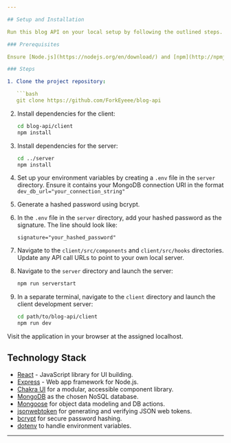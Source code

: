 ```yaml
---

## Setup and Installation

Run this blog API on your local setup by following the outlined steps.

### Prerequisites

Ensure [Node.js](https://nodejs.org/en/download/) and [npm](http://npmjs.com) are installed on your machine.

### Steps

1. Clone the project repository:

   ```bash
   git clone https://github.com/ForkEyeee/blog-api
   ```

2. Install dependencies for the client:

   ```bash
   cd blog-api/client
   npm install
   ```

3. Install dependencies for the server:

   ```bash
   cd ../server
   npm install
   ```

4. Set up your environment variables by creating a `.env` file in the `server` directory. Ensure it contains your MongoDB connection URI in the format `dev_db_url="your_connection_string"`

5. Generate a hashed password using bcrypt.

6. In the `.env` file in the `server` directory, add your hashed password as the signature. The line should look like:

   ```
   signature="your_hashed_password"
   ```

7. Navigate to the `client/src/components` and `client/src/hooks` directories. Update any API call URLs to point to your own local server.

8. Navigate to the `server` directory and launch the server:

   ```bash
   npm run serverstart
   ```

9. In a separate terminal, navigate to the `client` directory and launch the client development server:

   ```bash
   cd path/to/blog-api/client
   npm run dev
   ```

Visit the application in your browser at the assigned localhost.

## Technology Stack
- [React](https://reactjs.org/) - JavaScript library for UI building.
- [Express](https://expressjs.com/) - Web app framework for Node.js.
- [Chakra UI](https://chakra-ui.com/) for a modular, accessible component library.
- [MongoDB](https://www.mongodb.com/) as the chosen NoSQL database.
- [Mongoose](https://mongoosejs.com/) for object data modeling and DB actions.
- [jsonwebtoken](https://www.npmjs.com/package/jsonwebtoken) for generating and verifying JSON web tokens.
- [bcrypt](https://www.npmjs.com/package/bcrypt) for secure password hashing.
- [dotenv](https://www.npmjs.com/package/dotenv) to handle environment variables.
---
```

